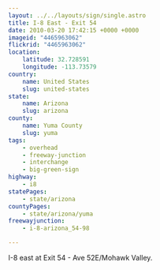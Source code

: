 ```yaml
---
layout: ../../layouts/sign/single.astro
title: I-8 East - Exit 54
date: 2010-03-20 17:42:15 +0000 +0000
imageid: "4465963062"
flickrid: "4465963062"
location:
    latitude: 32.728591
    longitude: -113.73579
country:
    name: United States
    slug: united-states
state:
    name: Arizona
    slug: arizona
county:
    name: Yuma County
    slug: yuma
tags:
    - overhead
    - freeway-junction
    - interchange
    - big-green-sign
highway:
    - i8
statePages:
    - state/arizona
countyPages:
    - state/arizona/yuma
freewayjunction:
    - i-8-arizona_54-98

---
```

I-8 east at Exit 54 - Ave 52E/Mohawk Valley.